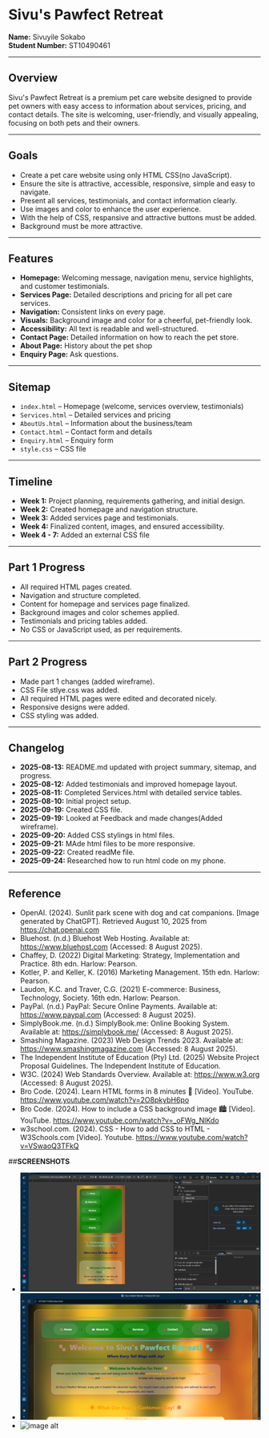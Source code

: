 # Sivu's Pawfect Retreat  
**Name:** Sivuyile Sokabo  
**Student Number:** ST10490461  

---

## Overview

Sivu's Pawfect Retreat is a premium pet care website designed to provide pet owners with easy access to information about services, pricing, and contact details. The site is welcoming, user-friendly, and visually appealing, focusing on both pets and their owners.

---

## Goals

- Create a pet care website using only HTML CSS(no JavaScript).
- Ensure the site is attractive, accessible, responsive, simple and easy to navigate.
- Present all services, testimonials, and contact information clearly.
- Use images and color to enhance the user experience.
- With the help of CSS, respansive and attractive buttons must be added.
- Background must be more attractive.

---

## Features

- **Homepage:** Welcoming message, navigation menu, service highlights, and customer testimonials.
- **Services Page:** Detailed descriptions and pricing for all pet care services.
- **Navigation:** Consistent links on every page.
- **Visuals:** Background image and color for a cheerful, pet-friendly look.
- **Accessibility:** All text is readable and well-structured.
- **Contact Page:** Detailed information on how to reach the pet store.
- **About Page:** History about the pet shop
- **Enquiry Page:** Ask questions.

---

## Sitemap

- `index.html` – Homepage (welcome, services overview, testimonials)
- `Services.html` – Detailed services and pricing
- `AboutUs.html` – Information about the business/team
- `Contact.html` – Contact form and details
- `Enquiry.html` – Enquiry form
- `style.css` – CSS file

---

## Timeline

- **Week 1:** Project planning, requirements gathering, and initial design.
- **Week 2:** Created homepage and navigation structure.
- **Week 3:** Added services page and testimonials.
- **Week 4:** Finalized content, images, and ensured accessibility.
- **Week 4 - 7:** Added an external CSS file 

---

## Part 1 Progress

- All required HTML pages created.
- Navigation and structure completed.
- Content for homepage and services page finalized.
- Background images and color schemes applied.
- Testimonials and pricing tables added.
- No CSS or JavaScript used, as per requirements.

---

## Part 2 Progress

- Made part 1 changes (added wireframe).
- CSS File stlye.css was added.
- All required HTML pages were edited and decorated nicely.
- Responsive designs were added.
- CSS styling was added.


---

## Changelog

- **2025-08-13:** README.md updated with project summary, sitemap, and progress.
- **2025-08-12:** Added testimonials and improved homepage layout.
- **2025-08-11:** Completed Services.html with detailed service tables.
- **2025-08-10:** Initial project setup.
- **2025-09-19:** Created CSS file.
- **2025-09-19:** Looked at Feedback and made changes(Added wireframe).
- **2025-09-20:** Added CSS stylings in html files.
- **2025-09-21:** MAde html files to be more responsive.
- **2025-09-22:** Created readMe file.
- **2025-09-24:** Researched how to run html code on my phone.

---

## Reference
- OpenAI. (2024). Sunlit park scene with dog and cat companions. [Image generated by ChatGPT]. Retrieved August 10, 2025 from https://chat.openai.com
- Bluehost. (n.d.) Bluehost Web Hosting. Available at: https://www.bluehost.com (Accessed: 8 August 2025).
- Chaffey, D. (2022) Digital Marketing: Strategy, Implementation and Practice. 8th edn. Harlow: Pearson.
- Kotler, P. and Keller, K. (2016) Marketing Management. 15th edn. Harlow: Pearson.
- Laudon, K.C. and Traver, C.G. (2021) E-commerce: Business, Technology, Society. 16th edn. Harlow: Pearson.
- PayPal. (n.d.) PayPal: Secure Online Payments. Available at: https://www.paypal.com (Accessed: 8 August 2025).
- SimplyBook.me. (n.d.) SimplyBook.me: Online Booking System. Available at: https://simplybook.me/ (Accessed: 8 August 2025).
- Smashing Magazine. (2023) Web Design Trends 2023. Available at: https://www.smashingmagazine.com (Accessed: 8 August 2025).
- The Independent Institute of Education (Pty) Ltd. (2025) Website Project Proposal Guidelines. The Independent Institute of Education.
- W3C. (2024) Web Standards Overview. Available at: https://www.w3.org (Accessed: 8 August 2025).
- Bro Code. (2024). Learn HTML forms in 8 minutes 📝 [Video]. YouTube. https://www.youtube.com/watch?v=2O8pkybH6po
- Bro Code. (2024). How to include a CSS background image 🏙️ [Video]. YouTube. https://www.youtube.com/watch?v=_oFWg_NlKdo
- w3school.com. (2024). CSS - How to add CSS to HTML - W3Schools.com [Video]. Youtube. https://www.youtube.com/watch?v=VSwaoQ3TFkQ

##**SCREENSHOTS**
- ![image alt](https://github.com/Sokabo/WEDE5020-Part2/blob/da9e98b2e52b863dd3c5159d75fbf8f9006b21c8/Screenshot%202025-09-24%20120237.png)
- ![image alt](https://github.com/Sokabo/WEDE5020-Part2/blob/main/Screenshot%202025-09-24%20104524.png?raw=true)
- ![image alt]()
